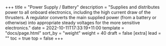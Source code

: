 +++
title = "Power Supply / Battery"
description = "Supplies and distributes power to all onboard electronics, including the high current draw of the thrusters. A regulator converts the main supplied power (from a battery or otherwise) into appropriate steady voltages for the more sensitive electronics."
date = 2022-10-11T17:33:19+11:00
template = "docs/page.html"
sort_by = "weight"
weight = 40
draft = false
[extra]
lead = ""
toc = true
top = false
+++